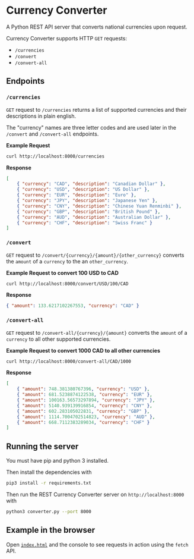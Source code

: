 # Currency Converter

A Python REST API server that converts national currencies upon request.

Currency Converter supports HTTP `GET` requests:

-   `/currencies`
-   `/convert`
-   `/convert-all`

## Endpoints

### `/currencies`

`GET` request to `/currencies` returns a list of supported currencies and their descriptions in plain english.

The "currency" names are three letter codes and are used later in the `/convert` and `/convert-all` endpoints.

**Example Request**

```bash
curl http://localhost:8000/currencies
```

**Response**

```json
[
	{ "currency": "CAD", "description": "Canadian Dollar" },
	{ "currency": "USD", "description": "US Dollar" },
	{ "currency": "EUR", "description": "Euro" },
	{ "currency": "JPY", "description": "Japanese Yen" },
	{ "currency": "CNY", "description": "Chinese Yuan Renminbi" },
	{ "currency": "GBP", "description": "British Pound" },
	{ "currency": "AUD", "description": "Australian Dollar" },
	{ "currency": "CHF", "description": "Swiss Franc" }
]
```

### `/convert`

`GET` request to `/convert/{currency}/{amount}/{other_currency}` converts the `amount` of a `currency` to the an `other_currency`.

**Example Request to convert 100 USD to CAD**

```bash
curl http://localhost:8000/convert/USD/100/CAD
```

**Response**

```json
{ "amount": 133.6217102267553, "currency": "CAD" }
```

### `/convert-all`

`GET` request to `/convert-all/{currency}/{amount}` converts the `amount` of a `currency` to all other supported currencies.

**Example Request to convert 1000 CAD to all other currencies**

```bash
curl http://localhost:8000/convert-all/CAD/1000
```

**Response**

```json
[
	{ "amount": 748.381380767396, "currency": "USD" },
	{ "amount": 681.5238874122538, "currency": "EUR" },
	{ "amount": 100163.56573297894, "currency": "JPY" },
	{ "amount": 5140.939139916854, "currency": "CNY" },
	{ "amount": 602.283105022831, "currency": "GBP" },
	{ "amount": 1114.7004702514823, "currency": "AUD" },
	{ "amount": 668.7112383289034, "currency": "CHF" }
]
```

## Running the server

You must have pip and python 3 installed.

Then install the dependencies with

```bash
pip3 install -r requirements.txt
```

Then run the REST Currency Converter server on `http://localhost:8000` with

```bash
python3 converter.py --port 8000
```

## Example in the browser

Open [`index.html`](examples/index.html) and the console to see requests in action using the `fetch` API.
